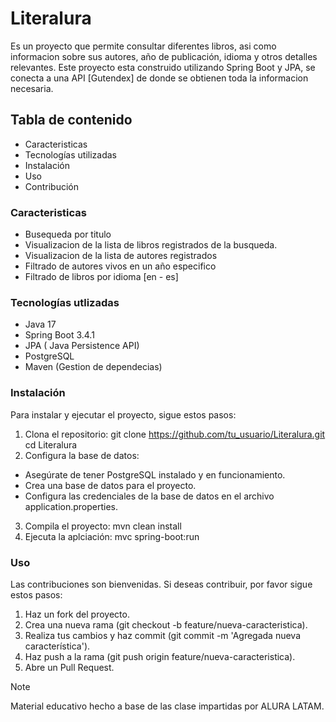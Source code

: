 # Literalura
Es un proyecto que permite consultar diferentes libros, asi como informacion sobre sus
autores, año de publicación, idioma y otros detalles relevantes. Este proyecto esta 
construido utilizando Spring Boot y JPA, se conecta a una API [Gutendex] de donde se obtienen
toda la informacion necesaria.
## Tabla de contenido
* Caracteristicas
* Tecnologías utilizadas
* Instalación
* Uso
* Contribución
### Caracteristicas
* Busequeda por titulo
* Visualizacion de la lista de libros registrados de la busqueda.
* Visualizacion de la lista de autores registrados
* Filtrado de autores vivos en un año especifico
* Filtrado de libros por idioma [en - es]
### Tecnologías utlizadas
* Java 17
* Spring Boot 3.4.1
* JPA ( Java Persistence API)
* PostgreSQL
* Maven (Gestion de dependecias)
### Instalación 
Para instalar y ejecutar el proyecto, sigue estos pasos:
1. Clona el repositorio:
   git clone https://github.com/tu_usuario/Literalura.git
   cd Literalura
2. Configura la base de datos:
* Asegúrate de tener PostgreSQL instalado y en funcionamiento.
* Crea una base de datos para el proyecto.
* Configura las credenciales de la base de datos en el archivo application.properties.
3. Compila el proyecto:
  mvn clean install
4. Ejecuta la aplciación:
  mvc spring-boot:run
### Uso
Las contribuciones son bienvenidas. Si deseas contribuir, por favor sigue estos pasos:
1. Haz un fork del proyecto.
2. Crea una nueva rama (git checkout -b feature/nueva-caracteristica).
3. Realiza tus cambios y haz commit (git commit -m 'Agregada nueva característica').
4. Haz push a la rama (git push origin feature/nueva-caracteristica).
5. Abre un Pull Request.

> [!NOTE]
> Material educativo hecho a base de las clase impartidas por ALURA LATAM.
